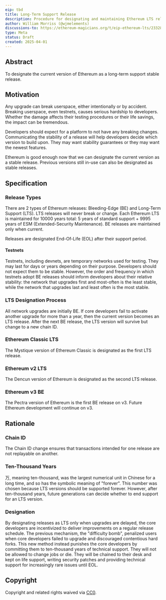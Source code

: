 ```yaml
---
eip: tbd
title: Long-Term Support Release
description: Procedure for designating and maintaining Ethereum LTS releases
author: William Morriss (@wjmelements)
discussions-to: https://ethereum-magicians.org/t/eip-ethereum-lts/23328
type: Meta
status: Draft
created: 2025-04-01
---
```


## Abstract

To designate the current version of Ethereum as a long-term support stable release.

## Motivation

Any upgrade can break userspace, either intentionally or by accident.
Breaking userspace, even testnets, causes serious hardship to developers.
Whether the damage affects their testing procedures or their life savings, the impact can be tremendous.

Developers should expect for a platform to not have any breaking changes.
Communicating the stability of a release will help developers decide which version to build upon.
They may want stability guarantees or they may want the newest features.

Ethereum is good enough now that we can designate the current version as a stable release.
Previous versions still in-use can also be designated as stable releases.

## Specification

### Release Types

There are 2 types of Ethereum releases: Bleeding-Edge (BE) and Long-Term Support (LTS).
LTS releases will never break or change.
Each Ethereum LTS is maintained for 10000 years total: 5 years of standard support + 9995 years of ESM (Extended-Security Maintenance).
BE releases are maintained only when current.

Releases are designated End-Of-Life (EOL) after their support period.

#### Testnets
Testnets, including devnets, are temporary networks used for testing.
They may last for days or years depending on their purpose.
Developers should not expect them to be stable.
However, the order and frequency in which testnets adopt BE releases should inform developers about their relative stability:
the network that upgrades first and most-often is the least stable, while the network that upgrades last and least often is the most stable.

### LTS Designation Process

All network upgrades are initially BE.
If core developers fail to activate another upgrade for more than a year, then the current version becomes an LTS release.
After the next BE release, the LTS version will survive but change to a new chain ID.

### Ethereum Classic LTS

The Mystique version of Ethereum Classic is designated as the first LTS release.

### Ethereum v2 LTS

The Dencun version of Ethereum is designated as the second LTS release.

### Ethereum v3 BE

The Pectra version of Ethereum is the first BE release on v3.
Future Ethereum development will continue on v3.

## Rationale

### Chain ID

The Chain ID change ensures that transactions intended for one release are not replayable on another.

### Ten-Thousand Years

万, meaning ten-thousand, was the largest numerical unit in Chinese for a long time, and so has the symbolic meaning of "forever".
This number was chosen because LTS versions should be supported forever.
However, after ten-thousand years, future generations can decide whether to end support for an LTS version.

### Designation

By designating releases as LTS only when upgrades are delayed, the core developers are incentivized to deliver improvements on a regular release schedule.
The previous mechanism, the "difficulty bomb", penalized users when core developers failed to upgrade and discouraged contentious hard forks.
This new method instead punishes the core developers by committing them to ten-thousand years of technical support.
They will not be allowed to change jobs or die.
They will be chained to their desk and kept on life support, writing security patches and providing technical support for increasingly rare issues until EOL.

## Copyright

Copyright and related rights waived via [CC0](../LICENSE.md).
